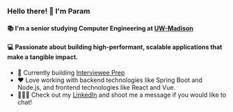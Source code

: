 ### Hello there! 👋 I'm Param

#### 📚 I'm a senior studying Computer Engineering at [UW-Madison](https://engineering.wisc.edu/)

#### 💻 Passionate about building high-performant, scalable applications that make a tangible impact.

- 🔭 Currently building [Interviewee Prep](https://github.com/Interviewee-Prep)
- ❤️ Love working with backend technologies like Spring Boot and Node.js, and frontend technologies like React and Vue.
- 👨🏾‍💻 Check out my [LinkedIn](https://www.linkedin.com/in/paramoza/) and shoot me a message if you would like to chat!

